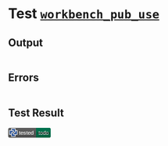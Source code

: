 # Test [`workbench_pub_use`](/doc/tests/statement_usage.md#L486)

## Output

```,plain
```

## Errors

```,plain
```

## Test Result

![OK BUT IS TODO](/doc/tests/.test/workbench_pub_use.png)
